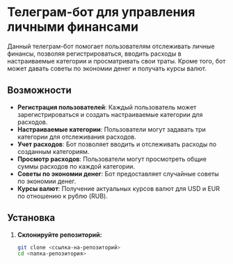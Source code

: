 # Телеграм-бот для управления личными финансами

Данный телеграм-бот помогает пользователям отслеживать личные финансы, позволяя регистрироваться, вводить расходы в настраиваемые категории и просматривать свои траты. Кроме того, бот может давать советы по экономии денег и получать курсы валют.

## Возможности

- **Регистрация пользователей**: Каждый пользователь может зарегистрироваться и создать настраиваемые категории для расходов.
- **Настраиваемые категории**: Пользователи могут задавать три категории для отслеживания расходов.
- **Учет расходов**: Бот позволяет вводить и отслеживать расходы по созданным категориям.
- **Просмотр расходов**: Пользователи могут просмотреть общие суммы расходов по каждой категории.
- **Советы по экономии денег**: Бот предоставляет случайные советы по экономии денег.
- **Курсы валют**: Получение актуальных курсов валют для USD и EUR по отношению к рублю (RUB).

## Установка

1. **Склонируйте репозиторий:**

   ```bash
   git clone <ссылка-на-репозиторий>
   cd <папка-репозитория>

 
